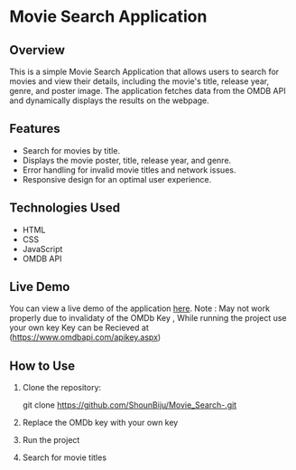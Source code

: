 # Movie Search Application

## Overview

This is a simple Movie Search Application that allows users to search for movies and view their details, including the movie's title, release year, genre, and poster image. The application fetches data from the OMDB API and dynamically displays the results on the webpage.

## Features

- Search for movies by title.
- Displays the movie poster, title, release year, and genre.
- Error handling for invalid movie titles and network issues.
- Responsive design for an optimal user experience.

## Technologies Used

- HTML
- CSS
- JavaScript
- OMDB API

## Live Demo

You can view a live demo of the application [here](https://shounbiju.github.io/Movie_Search-/).
Note : May not work properly due to invalidaty of the OMDb Key , While running the project use your own key 
Key can be Recieved at (https://www.omdbapi.com/apikey.aspx)

## How to Use

1. Clone the repository:

   git clone https://github.com/ShounBiju/Movie_Search-.git

2. Replace the OMDb key with your own key
3. Run the project
4. Search for movie titles
